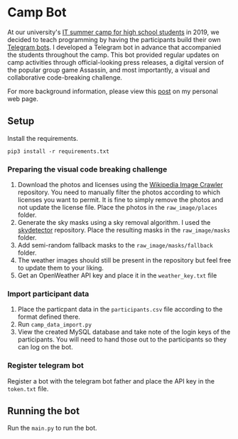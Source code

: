 # Camp Bot

At our university's [IT summer camp for high school students](https://hpi.de/veranstaltungen/schuelerveranstaltungen/2019/hpi-sommercamp-2019.html) in 2019, we decided to teach programming by having the participants build their own [Telegram bots](https://core.telegram.org/bots). I developed a Telegram bot in advance that accompanied the students throughout the camp. This bot provided regular updates on camp activities through official-looking press releases, a digital version of the popular group game Assassin, and most importantly, a visual and collaborative code-breaking challenge.

For more background information, please view this [post](https://laurenzseidel.com/projects/camp-bot) on my personal web page.

## Setup

Install the requirements.

```
pip3 install -r requirements.txt
```

### Preparing the visual code breaking challenge
1) Download the photos and licenses using the [Wikipedia Image Crawler](https://github.com/laurenzse/WikipediaImageCrawler) repository. You need to manually filter the photos according to which licenses you want to permit. It is fine to simply remove the photos and not update the license file. Place the photos in the `raw_image/places` folder.
2) Generate the sky masks using a sky removal algorithm. I used the [skydetector](https://github.com/cnelson/skydetector) repository. Place the resulting masks in the `raw_image/masks` folder.
3) Add semi-random fallback masks to the `raw_image/masks/fallback` folder.
4) The weather images should still be present in the repository but feel free to update them to your liking.
5) Get an OpenWeather API key and place it in the `weather_key.txt` file

### Import participant data
1) Place the particpant data in the `participants.csv` file according to the format defined there.
2) Run `camp_data_import.py`
3) View the created MySQL database and take note of the login keys of the participants. You will need to hand those out to the participants so they can log on the bot.

### Register telegram bot
Register a bot with the telegram bot father and place the API key in the `token.txt` file.

## Running the bot

Run the `main.py` to run the bot.